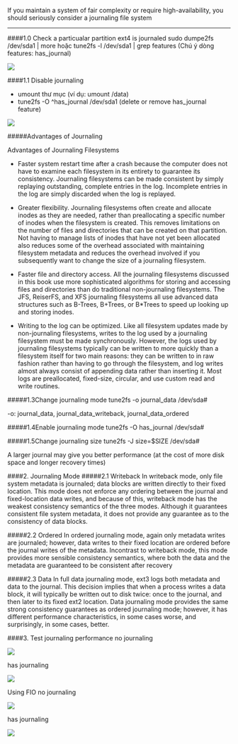 If you maintain a system of fair complexity or require
high-availability, you should seriously consider a journaling file
system
- - - 

####1.0 Check a particualar partition ext4 is journaled
sudo dumpe2fs /dev/sda1 | more
hoặc tune2fs -l /dev/sda1 | grep features
(Chú ý dòng features: has_journal)

<img src="http://i.imgur.com/KAgdE3C.png">

####1.1 Disable journaling
- umount thư mục (ví dụ: umount /data)
- tune2fs -O ^has_journal /dev/sda1
(delete or remove has_journal feature)

<img src="http://i.imgur.com/Gc6dv4w.png">

#####Advantages of Journaling

Advantages of Journaling Filesystems

- Faster system restart time after a crash because the computer does not have to examine each filesystem in its entirety to guarantee its consistency. Journaling filesystems can be made consistent by simply replaying outstanding, complete entries in the log. Incomplete entries in the log are simply discarded when the log is replayed.

- Greater flexibility. Journaling filesystems often create and allocate inodes as they are needed, rather than preallocating a specific number of inodes when the filesystem is created. This removes limitations on the number of files and directories that can be created on that partition. Not having to manage lists of inodes that have not yet been allocated also reduces some of the overhead associated with maintaining filesystem metadata and reduces the overhead involved if you subsequently want to change the size of a journaling filesystem.

- Faster file and directory access. All the journaling filesystems discussed in this book use more sophisticated algorithms for storing and accessing files and directories than do traditional non-journaling filesystems. The JFS, ReiserFS, and XFS journaling filesystems all use advanced data structures such as B-Trees, B+Trees, or B*Trees to speed up looking up and storing inodes.

- Writing to the log can be optimized. Like all filesystem updates made by non-journaling filesystems, writes to the log used by a journaling filesystem must be made synchronously. However, the logs used by journaling filesystems typically can be written to more quickly than a filesystem itself for two main reasons: they can be written to in raw fashion rather than having to go through the filesystem, and log writes almost always consist of appending data rather than inserting it. Most logs are preallocated, fixed-size, circular, and use custom read and write routines.



#####1.3Change journaling mode
tune2fs -o journal_data /dev/sda#

-o: journal_data, journal_data_writeback, journal_data_ordered

#####1.4Enable journaling mode
tune2fs -O has_journal /dev/sda#

#####1.5Change journaling size
tune2fs -J size=$SIZE /dev/sda#

A larger journal may give you better performance (at the cost of more disk space and longer recovery times)


####2. Journaling Mode
#####2.1 Writeback 
In writeback mode, only file system metadata is journaled; data blocks are written directly to their fixed location. This mode does not enforce any ordering between the journal and fixed-location data writes, and because of this, writeback mode has the weakest consistency semantics of the three modes. Although it guarantees consistent file system metadata, it does not provide any guarantee as to the consistency of data blocks.

#####2.2 Ordered
In ordered journaling mode, again only metadata writes are journaled; however, data writes to their fixed location
are ordered before the journal writes of the metadata. Incontrast to writeback mode, this mode provides more sensible consistency semantics, where both the data and the metadata are guaranteed to be consistent after recovery

#####2.3 Data
In full data journaling mode, ext3 logs both metadata and data to the journal. This decision implies that when a process writes a data block, it will typically be written out to disk twice: once to the journal, and then later to
its fixed ext2 location. Data journaling mode provides the same strong consistency guarantees as ordered journaling
mode; however, it has different performance characteristics, in some cases worse, and surprisingly, in some cases,
better.

####3. Test journaling performance
no journaling

<img src="http://i.imgur.com/MVdMYvv.png">

has journaling

<img src="http://i.imgur.com/hX7YE7S.png">

Using FIO
no journaling 

<img src="http://i.imgur.com/3tj2JHy.png">

has journaling

<img src="http://i.imgur.com/fflDvSo.png">




